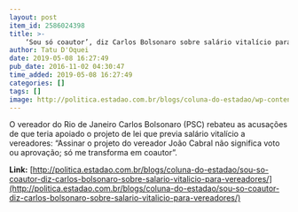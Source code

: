 ```yaml
---
layout: post
item_id: 2586024398
title: >-
    ‘Sou só coautor’, diz Carlos Bolsonaro sobre salário vitalício para vereadores
author: Tatu D'Oquei
date: 2019-05-08 16:27:49
pub_date: 2016-11-02 04:30:47
time_added: 2019-05-08 16:27:49
categories: []
tags: []
image: http://politica.estadao.com.br/blogs/coluna-do-estadao/wp-content/uploads/sites/352/2016/11/carlos-bolsonaro-fabio-motta-estadao.jpg
---
```


O vereador do Rio de Janeiro Carlos Bolsonaro (PSC) rebateu as acusações de que teria apoiado o projeto de lei que previa salário vitalício a vereadores: “Assinar o projeto do vereador João Cabral não significa voto ou aprovação; só me transforma em coautor”.

**Link:** [http://politica.estadao.com.br/blogs/coluna-do-estadao/sou-so-coautor-diz-carlos-bolsonaro-sobre-salario-vitalicio-para-vereadores/](http://politica.estadao.com.br/blogs/coluna-do-estadao/sou-so-coautor-diz-carlos-bolsonaro-sobre-salario-vitalicio-para-vereadores/)

